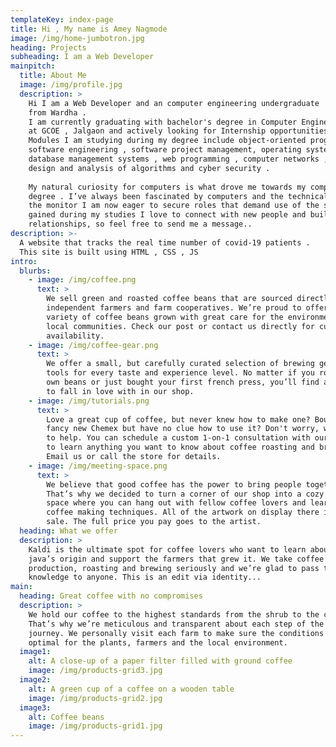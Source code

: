 ```yaml
---
templateKey: index-page
title: Hi , My name is Amey Nagmode
image: /img/home-jumbotron.jpg
heading: Projects
subheading: I am a Web Developer
mainpitch:
  title: About Me
  image: /img/profile.jpg
  description: >
    Hi I am a Web Developer and an computer engineering undergraduate
    from Wardha .  
    I am currently graduating with bachelor's degree in Computer Engineering 
    at GCOE , Jalgaon and actively looking for Internship opportunities . 
    Modules I am studying during my degree include object-oriented programming ,
    software engineering , software project management, operating systems , 
    database management systems , web programming , computer networks , 
    design and analysis of algorithms and cyber security . 
   
    My natural curiosity for computers is what drove me towards my computer engineering 
    degree . I’ve always been fascinated by computers and the technical mechanics behind 
    the monitor I am now eager to secure roles that demand use of the skills 
    gained during my studies I love to connect with new people and build new 
    relationships, so feel free to send me a message..
description: >-
  A website that tracks the real time number of covid-19 patients .
  This site is built using HTML , CSS , JS 
intro:
  blurbs:
    - image: /img/coffee.png
      text: >
        We sell green and roasted coffee beans that are sourced directly from
        independent farmers and farm cooperatives. We’re proud to offer a
        variety of coffee beans grown with great care for the environment and
        local communities. Check our post or contact us directly for current
        availability.
    - image: /img/coffee-gear.png
      text: >
        We offer a small, but carefully curated selection of brewing gear and
        tools for every taste and experience level. No matter if you roast your
        own beans or just bought your first french press, you’ll find a gadget
        to fall in love with in our shop.
    - image: /img/tutorials.png
      text: >
        Love a great cup of coffee, but never knew how to make one? Bought a
        fancy new Chemex but have no clue how to use it? Don't worry, we’re here
        to help. You can schedule a custom 1-on-1 consultation with our baristas
        to learn anything you want to know about coffee roasting and brewing.
        Email us or call the store for details.
    - image: /img/meeting-space.png
      text: >
        We believe that good coffee has the power to bring people together.
        That’s why we decided to turn a corner of our shop into a cozy meeting
        space where you can hang out with fellow coffee lovers and learn about
        coffee making techniques. All of the artwork on display there is for
        sale. The full price you pay goes to the artist.
  heading: What we offer
  description: >
    Kaldi is the ultimate spot for coffee lovers who want to learn about their
    java’s origin and support the farmers that grew it. We take coffee
    production, roasting and brewing seriously and we’re glad to pass that
    knowledge to anyone. This is an edit via identity...
main:
  heading: Great coffee with no compromises
  description: >
    We hold our coffee to the highest standards from the shrub to the cup.
    That’s why we’re meticulous and transparent about each step of the coffee’s
    journey. We personally visit each farm to make sure the conditions are
    optimal for the plants, farmers and the local environment.
  image1:
    alt: A close-up of a paper filter filled with ground coffee
    image: /img/products-grid3.jpg
  image2:
    alt: A green cup of a coffee on a wooden table
    image: /img/products-grid2.jpg
  image3:
    alt: Coffee beans
    image: /img/products-grid1.jpg
---
```

